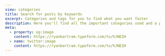 ```yaml
---
view: categories
title: Search for posts by keywords
excerpt: Categories and tags for you to find what you want faster
description: Here you'll find all the important categories used and a practical way to find articles through the tags
meta:
  - property: og:image
    content: https://ryanbartram.typeform.com/to/hJNEIH
  - name: twitter:image
    content: https://ryanbartram.typeform.com/to/hJNEIH
---
```

